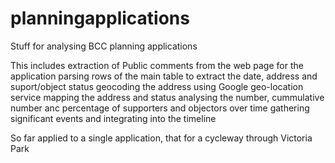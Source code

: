# planningapplications
Stuff for analysing BCC planning applications

This includes
  extraction of Public comments from the web page for the application
  parsing rows of the main table to extract the date, address and suport/object status
  geocoding the address using Google geo-location service
  mapping the address and status
  analysing the number, cummulative number anc percentage of supporters and objectors over time
  gathering significant events and integrating into the timeline
  
  So far applied to a single application, that for a cycleway through Victoria Park
  
  
